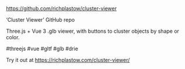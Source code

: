 https://github.com/richplastow/cluster-viewer

‘Cluster Viewer’ GitHub repo

Three.js + Vue 3 .glb viewer, with buttons to cluster objects by shape or color.

#threejs #vue #gltf #glb #drie

Try it out at https://richplastow.com/cluster-viewer/
